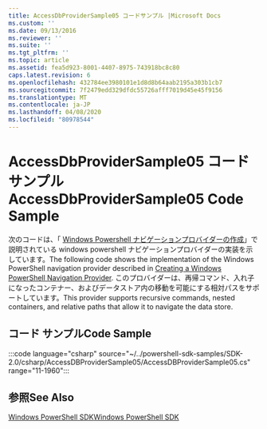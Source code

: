 ```yaml
---
title: AccessDbProviderSample05 コードサンプル |Microsoft Docs
ms.custom: ''
ms.date: 09/13/2016
ms.reviewer: ''
ms.suite: ''
ms.tgt_pltfrm: ''
ms.topic: article
ms.assetid: fea5d923-8001-4407-8975-743918bc8c80
caps.latest.revision: 6
ms.openlocfilehash: 432784ee3980101e1d8d8b64aab2195a303b1cb7
ms.sourcegitcommit: 7f2479edd329dfdc55726afff7019d45e45f9156
ms.translationtype: MT
ms.contentlocale: ja-JP
ms.lasthandoff: 04/08/2020
ms.locfileid: "80978544"
---
```

# <a name="accessdbprovidersample05-code-sample"></a><span data-ttu-id="dacb8-102">AccessDbProviderSample05 コード サンプル</span><span class="sxs-lookup"><span data-stu-id="dacb8-102">AccessDbProviderSample05 Code Sample</span></span>

<span data-ttu-id="dacb8-103">次のコードは、「 [Windows Powershell ナビゲーションプロバイダーの作成](./creating-a-windows-powershell-navigation-provider.md)」で説明されている windows powershell ナビゲーションプロバイダーの実装を示しています。</span><span class="sxs-lookup"><span data-stu-id="dacb8-103">The following code shows the implementation of the Windows PowerShell navigation provider described in [Creating a Windows PowerShell Navigation Provider](./creating-a-windows-powershell-navigation-provider.md).</span></span>
<span data-ttu-id="dacb8-104">このプロバイダーは、再帰コマンド、入れ子になったコンテナー、およびデータストア内の移動を可能にする相対パスをサポートしています。</span><span class="sxs-lookup"><span data-stu-id="dacb8-104">This provider supports recursive commands, nested containers, and relative paths that allow it to navigate the data store.</span></span>

## <a name="code-sample"></a><span data-ttu-id="dacb8-105">コード サンプル</span><span class="sxs-lookup"><span data-stu-id="dacb8-105">Code Sample</span></span>

:::code language="csharp" source="~/../powershell-sdk-samples/SDK-2.0/csharp/AccessDBProviderSample05/AccessDBProviderSample05.cs" range="11-1960":::

## <a name="see-also"></a><span data-ttu-id="dacb8-106">参照</span><span class="sxs-lookup"><span data-stu-id="dacb8-106">See Also</span></span>

[<span data-ttu-id="dacb8-107">Windows PowerShell SDK</span><span class="sxs-lookup"><span data-stu-id="dacb8-107">Windows PowerShell SDK</span></span>](../windows-powershell-reference.md)
